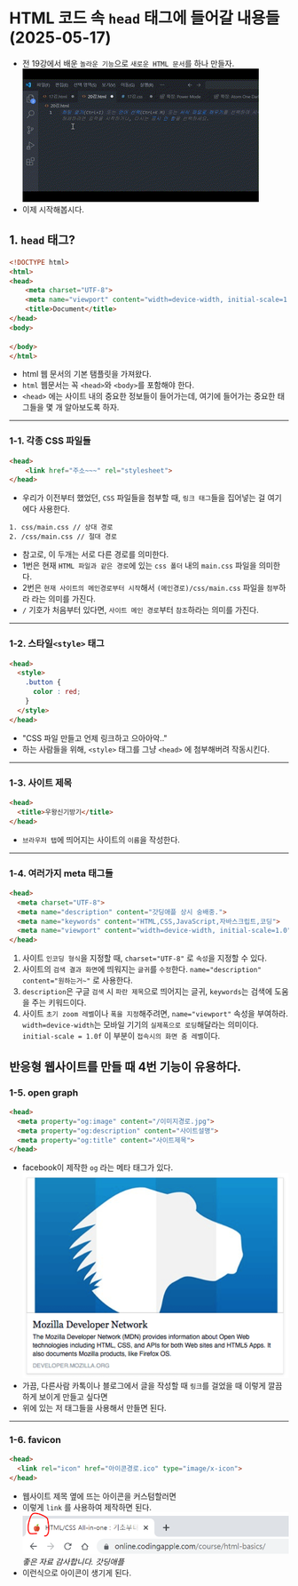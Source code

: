 # HTML 코드 속 `head` 태그에 들어갈 내용들 (2025-05-17)
- 전 19강에서 배운 `놀라운 기능`으로 `새로운 HTML 문서`를 하나 만들자.<br>
![](./제목%20없는%20동영상%20-%20Clipchamp로%20제작%20(3).gif)
- 이제 시작해봅시다.

## 1. `head` 태그?
```html
<!DOCTYPE html>
<html>
<head>
    <meta charset="UTF-8">
    <meta name="viewport" content="width=device-width, initial-scale=1.0">
    <title>Document</title>
</head>
<body>
    
</body>
</html>
```
- html 웹 문서의 기본 탬플릿을 가져왔다.
- `html` 웹문서는 꼭 `<head>`와 `<body>`를 포함해야 한다.
- `<head>` 에는 사이트 내의 중요한 정보들이 들어가는데, 여기에 들어가는 중요한 태그들을 몇 개 알아보도록 하자.
---
### 1-1. 각종 CSS 파일들
```html
<head>
    <link href="주소~~~" rel="stylesheet">
</head>
```
- 우리가 이전부터 했었던, `CSS` 파일들을 첨부할 때, `링크 태그`들을 집어넣는 걸 여기에다 사용한다.
```
1. css/main.css // 상대 경로 
2. /css/main.css // 절대 경로
```
- 참고로, 이 두개는 서로 다른 경로를 의미한다.
- 1번은 현재 `HTML 파일과 같은 경로`에 있는 `css 폴더` 내의 `main.css` 파일을 의미한다.
- 2번은 `현재 사이트의 메인경로부터 시작`해서 `(메인경로)/css/main.css` 파일을 `첨부`하라 라는 의미를 가진다.
- `/` 기호가 처음부터 있다면, `사이트 메인 경로`부터 `참조`하라는 의미를 가진다.
---
### 1-2. 스타일`<style>` 태그
```html
<head>
  <style>
    .button {
      color : red;
    }
  </style>
</head>
```
- "CSS 파일 만들고 언제 링크하고 으아아악.."
- 하는 사람들을 위해, `<style>` 태그를 그냥 `<head>` 에 첨부해버려 작동시킨다.
---
### 1-3. 사이트 제목
```html
<head>
  <title>우왕신기방기</title>
</head>
```
- `브라우저 탭`에 띄어지는 사이트의 `이름`을 작성한다.
---
### 1-4. 여러가지 meta 태그들
``` html
<head>
  <meta charset="UTF-8">
  <meta name="description" content="갓딩애플 상시 숭배중.">
  <meta name="keywords" content="HTML,CSS,JavaScript,자바스크립트,코딩">
  <meta name="viewport" content="width=device-width, initial-scale=1.0">
</head>
```
1. 사이트 `인코딩 형식`을 지정할 때, `charset="UTF-8"` 로 `속성`을 지정할 수 있다.
2. 사이트의 `검색 결과 화면`에 띄워지는 `글귀`를 `수정`한다. `name="description" content="원하는거~"` 로 사용한다. 
3. `description`은 구글 `검색` 시 `파란 제목`으로 띄어지는 글귀, `keywords`는 검색에 도움을 주는 키워드이다.
4. 사이트 `초기 zoom 레벨`이나 `폭을 지정`해주려면, `name="viewport"` 속성을 부여하라. `width=device-width`는 모바일 기기의 `실제폭으로 로딩`해달라는 의미이다. `initial-scale = 1.0f` 이 부분이 `접속시의 화면 줌 레벨`이다.

반응형 웹사이트를 만들 때 4번 기능이 유용하다.
--
### 1-5. open graph
```html
<head>
  <meta property="og:image" content="/이미지경로.jpg">
  <meta property="og:description" content="사이트설명">
  <meta property="og:title" content="사이트제목">
</head>
```
- facebook이 제작한 `og` 라는 메타 태그가 있다.<br>
![](./4.png)
- 가끔, 다른사람 카톡이나 블로그에서 글을 작성할 때 `링크`를 걸었을 때 이렇게 깔끔하게 보이게 만들고 싶다면
- 위에 있는 저 태그들을 사용해서 만들면 된다.
---
### 1-6. favicon
```html
<head>
  <link rel="icon" href="아이콘경로.ico" type="image/x-icon">
</head> 
```
- 웹사이트 제목 옆에 뜨는 아이콘을 커스텀할러면
- 이렇게 `link` 를 사용하여 제작하면 된다.<br>
![](./갓딩애플%20상시숭배.png)
_좋은 자료 감사합니다. 갓딩애플_
- 이런식으로 아이콘이 생기게 된다.
